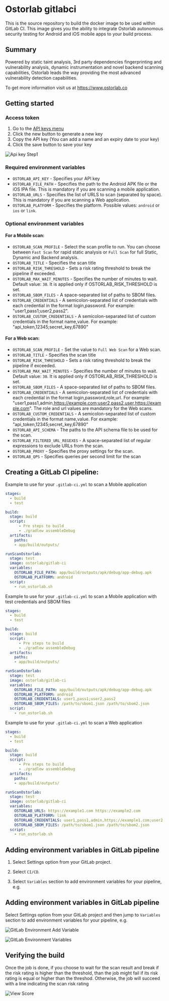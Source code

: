 # Ostorlab gitlabci

This is the source repository to build the docker image to be used within GitLab CI. This image gives you the ability to integrate Ostorlab autonomous security testing for Android and iOS mobile apps to your build process.

## Summary

Powered by static taint analysis, 3rd party dependencies fingerprinting and vulnerability analysis, dynamic instrumentation and novel backend scanning capabilities, Ostorlab leads the way providing the most advanced vulnerability detection capabilities.

To get more information visit us at https://www.ostorlab.co

## Getting started

### Access token

1. Go to the [API keys menu](https://report.ostorlab.co/library/api/keys)
2. Click the new button to generate a new key
3. Copy the API key (You can add a name and an expiry date to your key)
4. Click the save button to save your key

![Api key Step1](https://github.com/jenkinsci/ostorlab-plugin/blob/master/images/jenkins-apikey.png)

### Required environment variables

- `OSTORLAB_API_KEY` - Specifies your API key
- `OSTORLAB_FILE_PATH` - Specifies the path to the Android APK file or the iOS IPA file. This is mandatory if you are scanning a mobile application.
- `OSTORLAB_URLS` - Specifies the list of URLS to scan (separated by space). This is mandatory if you are scanning a Web application.
- `OSTORLAB_PLATFORM` - Specifies the platform. Possible values: `android` or `ios` or `link`.

### Optional environment variables

#### For a Mobile scan:
- `OSTORLAB_SCAN_PROFILE` - Select the scan profile to run. You can choose between `Fast Scan` for rapid static analysis or `Full Scan` for full Static, Dynamic and Backend analysis.
- `OSTORLAB_TITLE` - Specifies the scan title
- `OSTORLAB_RISK_THRESHOLD` - Sets a risk rating threshold to break the pipeline if exceeded.
- `OSTORLAB_MAX_WAIT_MINUTES` - Specifies the number of minutes to wait. Default value: `30`. It is applied only if OSTORLAB_RISK_THRESHOLD is set.
- `OSTORLAB_SBOM_FILES` - A space-separated list of paths to SBOM files.
- `OSTORLAB_CREDENTIALS` - A semicolon-separated list of credentials with each credential in the format login,password. For example: "user1,pass1;user2,pass2".
- `OSTORLAB_CUSTOM_CREDENTIALS` - A semicolon-separated list of custom credentials in the format name,value. For example: "api_token,12345;secret_key,67890"

#### For a Web scan:
- `OSTORLAB_SCAN_PROFILE` - Set the value to `Full Web Scan` for a Web scan.
- `OSTORLAB_TITLE` - Specifies the scan title
- `OSTORLAB_RISK_THRESHOLD` - Sets a risk rating threshold to break the pipeline if exceeded.
- `OSTORLAB_MAX_WAIT_MINUTES` - Specifies the number of minutes to wait. Default value: `30`. It is applied only if OSTORLAB_RISK_THRESHOLD is set.
- `OSTORLAB_SBOM_FILES` - A space-separated list of paths to SBOM files.
- `OSTORLAB_CREDENTIALS` - A semicolon-separated list of credentials with each credential in the format login,password,role,url. For example: "user1,pass1,admin,https://example.com;user2,pass2,user,https://example.com". The role and url values are mandatory for the Web scans.
- `OSTORLAB_CUSTOM_CREDENTIALS` - A semicolon-separated list of custom credentials in the format name,value. For example: "api_token,12345;secret_key,67890"
- `OSTORLAB_API_SCHEMA` - The paths to the API schema file to be used for the scan.
- `OSTORLAB_FILTERED_URL_REGEXES` - A space-separated list of regular expressions to exclude URLs from the scan.
- `OSTORLAB_PROXY` - Specifies the proxy settings for the scan.
- `OSTORLAB_QPS` - Specifies queries per second limit for the scan

## Creating a GitLab CI pipeline:

Example to use for your `.gitlab-ci.yml` to scan a Mobile application

```yaml
stages:
  - build
  - test

build:
  stage: build
  script:
      - Pre steps to build
      - ./gradlew assembleDebug
  artifacts:
    paths:
    - app/build/outputs/

runScanOstorlab:
  stage: test
  image: ostorlab/gitlab-ci
  variables:
    OSTORLAB_FILE_PATH: app/build/outputs/apk/debug/app-debug.apk
    OSTORLAB_PLATFORM: android
  script:
    - run_ostorlab.sh
```

Example to use for your `.gitlab-ci.yml` to scan a Mobile application with test credentials and SBOM files

```yaml
stages:
  - build
  - test

build:
  stage: build
  script:
      - Pre steps to build
      - ./gradlew assembleDebug
  artifacts:
    paths:
    - app/build/outputs/

runScanOstorlab:
  stage: test
  image: ostorlab/gitlab-ci
  variables:
    OSTORLAB_FILE_PATH: app/build/outputs/apk/debug/app-debug.apk
    OSTORLAB_PLATFORM: android
    OSTORLAB_CREDENTIALS: user1,pass1;user2,pass2
    OSTORLAB_SBOM_FILES: /path/to/sbom1.json /path/to/sbom2.json
  script:
    - run_ostorlab.sh
```

Example to use for your `.gitlab-ci.yml` to scan a Web application 

```yaml
stages:
  - build
  - test

build:
  stage: build
  script:
      - Pre steps to build
      - ./gradlew assembleDebug
  artifacts:
    paths:
    - app/build/outputs/

runScanOstorlab:
  stage: test
  image: ostorlab/gitlab-ci
  variables:
    OSTORLAB_URLS: https://example1.com https://example2.com
    OSTORLAB_PLATFORM: link
    OSTORLAB_CREDENTIALS: user1,pass1,admin,https://example1.com;user2,pass2,user,https://example2.com
    OSTORLAB_SBOM_FILES: /path/to/sbom1.json /path/to/sbom2.json
  script:
    - run_ostorlab.sh
```

## Adding environment variables in GitLab pipeline

1. Select Settings option from your GitLab project.

2. Select `CI/CD`.

3. Select `Variables` section to add environment variables for your pipeline, e.g.

## Adding environment variables in GitLab pipeline

Select Settings option from your GitLab project and then jump to `Variables` section to add environment variables for your pipeline, e.g.

![GitLab Environment Add Variable](https://github.com/Ostorlab/gitlabci/blob/main/img/add_variable.png)

![GitLab Environment Variables](https://github.com/Ostorlab/gitlabci/blob/main/img/added_variables.png)

## Verifying the build

Once the job is done, if you choose to wait for the scan result and break if the risk rating is higher than the threshold, than the job might fail if its risk rating is equal or higher than the threshod.
Otherwise, the job will succeed with a line indicating the scan risk rating

![View Score](https://github.com/Ostorlab/gitlabci/blob/main/img/pipeline.png)
